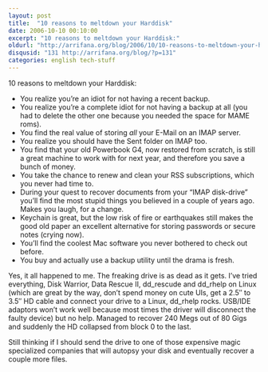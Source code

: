 ```yaml
---
layout: post
title:  "10 reasons to meltdown your Harddisk"
date: 2006-10-10 00:10:00
excerpt: "10 reasons to meltdown your Harddisk:"
oldurl: "http://arrifana.org/blog/2006/10/10-reasons-to-meltdown-your-harddisk/"
disqusid: "131 http://arrifana.org/blog/?p=131"
categories: english tech-stuff
---
```


10 reasons to meltdown your Harddisk:

 * You realize you’re an idiot for not having a recent backup.
 * You realize you’re a complete idiot for not having a backup at all (you had to delete the other one because you needed the space for MAME roms).
 * You find the real value of storing *all* your E-Mail on an IMAP server.
 * You realize you should have the Sent folder on IMAP too.
 * You find that your old Powerbook G4, now restored from scratch, is still a great machine to work with for next year, and therefore you save a bunch of money.
 * You take the chance to renew and clean your RSS subscriptions, which you never had time to.
 * During your quest to recover documents from your “IMAP disk-drive” you’ll find the most stupid things you believed in a couple of years ago. Makes you laugh, for a change.
 * Keychain is great, but the low risk of fire or earthquakes still makes the good old paper an excellent alternative for storing passwords or secure notes (crying now).
 * You’ll find the coolest Mac software you never bothered to check out before.
 * You buy and actually use a backup utility until the drama is fresh.

Yes, it all happened to me. The freaking drive is as dead as it gets. I’ve tried everything, Disk Warrior, Data Rescue II, dd_rescude and dd_rhelp on Linux (which are great by the way, don’t spend money on cute UIs, get a 2.5″ to 3.5″ HD cable and connect your drive to a Linux, dd_rhelp rocks. USB/IDE adaptors won’t work well because most times the driver will disconnect the faulty device) but no help. Managed to recover 240 Megs out of 80 Gigs and suddenly the HD collapsed from block 0 to the last.

Still thinking if I should send the drive to one of those expensive magic specialized companies that will autopsy your disk and eventually recover a couple more files.


